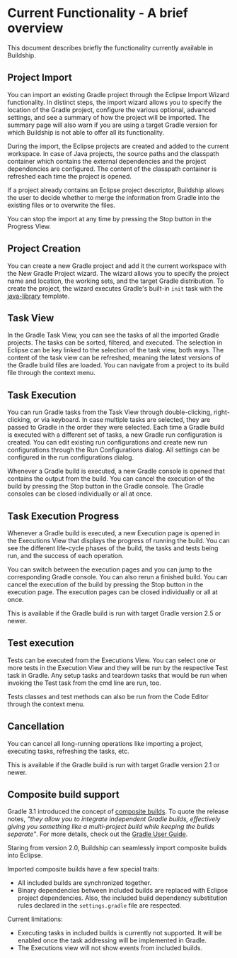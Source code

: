 # Current Functionality - A brief overview

This document describes briefly the functionality currently available in Buildship.


## Project Import

You can import an existing Gradle project through the Eclipse Import Wizard functionality. In distinct
steps, the import wizard allows you to specify the location of the Gradle project, configure the various
optional, advanced settings, and see a summary of how the project will be imported. The summary page will
also warn if you are using a target Gradle version for which Buildship is not able to offer all its functionality.

During the import, the Eclipse projects are created and added to the current workspace. In case of Java projects,
the source paths and the classpath container which contains the external dependencies and the project dependencies are
configured. The content of the classpath container is refreshed each time the project is opened.

If a project already contains an Eclipse project descriptor, Buildship allows the user to decide whether to merge the
information from Gradle into the existing files or to overwrite the files.

You can stop the import at any time by pressing the Stop button in the Progress View.


## Project Creation

You can create a new Gradle project and add it the current workspace with the New Gradle Project wizard. The wizard allows you to specify the project name and location, the working sets, and the target Gradle distribution. To create the project, the wizard executes Gradle's built-in `init` task with the [java-library](https://docs.gradle.org/current/userguide/build_init_plugin.html#sec:build_init_tasks) template.  


## Task View

In the Gradle Task View, you can see the tasks of all the imported Gradle projects. The tasks can be sorted, filtered,
and executed. The selection in Eclipse can be key linked to the selection of the task view, both ways. The content of
the task view can be refreshed, meaning the latest versions of the Gradle build files are loaded. You can navigate from
a project to its build file through the context menu.


## Task Execution

You can run Gradle tasks from the Task View through double-clicking, right-clicking, or via keyboard. In case multiple
tasks are selected, they are passed to Gradle in the order they were selected. Each time a Gradle build is executed with a
different set of tasks, a new Gradle run configuration is created. You can edit existing run configurations and create new
run configurations through the Run Configurations dialog. All settings can be configured in the run configurations dialog.

Whenever a Gradle build is executed, a new Gradle console is opened that contains the output from the build. You can cancel
the execution of the build by pressing the Stop button in the Gradle console. The Gradle consoles can be closed individually
or all at once.


## Task Execution Progress

Whenever a Gradle build is executed, a new Execution page is opened in the Executions View that displays the progress of
running the build. You can see the different life-cycle phases of the build, the tasks and tests being run, and the success
of each operation.

You can switch between the execution pages and you can jump to the corresponding Gradle console. You can also rerun a finished
build. You can cancel the execution of the build by pressing the Stop button in the execution page. The execution pages can be
closed individually or all at once.

This is available if the Gradle build is run with target Gradle version 2.5 or newer.


## Test execution

Tests can be executed from the Executions View. You can select one or more tests in the Execution View and they will be run
by the respective Test task in Gradle. Any setup tasks and teardown tasks that would be run when invoking the Test task from 
the cmd line are run, too.
 
Tests classes and test methods can also be run from the Code Editor through the context menu. 
  

## Cancellation

You can cancel all long-running operations like importing a project, executing tasks, refreshing the tasks, etc.

This is available if the Gradle build is run with target Gradle version 2.1 or newer.

## Composite build support

Gradle 3.1 introduced the concept of [composite builds](https://docs.gradle.org/3.1/release-notes#composite-builds). To quote the release notes,
_"they allow you to integrate independent Gradle builds, effectively giving you something like a multi-project build while keeping the builds
separate"_. For more details, check out the [Gradle User Guide](https://docs.gradle.org/current/userguide/composite_builds.html).

Staring from version 2.0, Buildship can seamlessly import composite builds into Eclipse.

Imported composite builds have a few special traits:
- All included builds are synchronized together.
- Binary dependencies between included builds are replaced with Eclipse project dependencies. Also, the included build dependency substitution
rules declared in the `settings.gradle` file are respected.

Current limitations:
- Executing tasks in included builds is currently not supported. It will be enabled once the task addressing will be implemented in Gradle.
- The Executions view will not show events from included builds.
